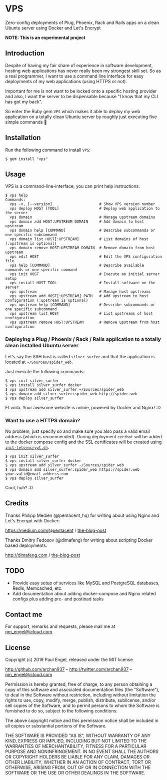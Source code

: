 # VPS

Zero-config deployments of Plug, Phoenix, Rack and Rails apps on a clean Ubuntu server using Docker and Let's Encrypt

**NOTE: This is an experimental project**

## Introduction

Despite of having my fair share of experience in software development, hosting web applications has never really been my strongest skill set. So as a real programmer, I want to use a command line interface for easy deployments of my web applications (using HTTPS or not).

Important for me is not want to be locked onto a specific hosting provider and also, I want the server to be dispensable because "I know that my CLI has got my back".

So enter the Ruby gem `VPS` which makes it able to deploy my web application on a totally clean Ubuntu server by roughly just executing five simple commands :muscle:

## Installation

Run the following command to install `VPS`:

    $ gem install "vps"

## Usage

VPS is a command-line-interface, you can print help instructions:

    $ vps help
    Commands:
      vps -v, [--version]                     # Show VPS version number
      vps deploy HOST [TOOL]                  # Deploy web application to the server
      vps domain                              # Manage upstream domains
      vps domain add HOST:UPSTREAM DOMAIN     # Add domain to host upstream
      vps domain help [COMMAND]               # Describe subcommands or one specific subcommand
      vps domain list HOST[:UPSTREAM]         # List domains of host (:upstream is optional)
      vps domain remove HOST:UPSTREAM DOMAIN  # Remove domain from host upstream
      vps edit HOST                           # Edit the VPS configuration file
      vps help [COMMAND]                      # Describe available commands or one specific command
      vps init HOST                           # Execute an initial server setup
      vps install HOST TOOL                   # Install software on the server
      vps upstream                            # Manage host upstreams
      vps upstream add HOST[:UPSTREAM] PATH   # Add upstream to host configuration (:upstream is optional)
      vps upstream help [COMMAND]             # Describe subcommands or one specific subcommand
      vps upstream list HOST                  # List upstreams of host configuration
      vps upstream remove HOST:UPSTREAM       # Remove upstream from host configuration

### Deploying a Plug / Phoenix / Rack / Rails application to a totally clean installed Ubuntu server

Let's say the SSH host is called `silver_surfer` and that the application is located at `~/Sources/spider_web`.

Just execute the following commands:

    $ vps init silver_surfer
    $ vps install silver_surfer docker
    $ vps upstream add silver_surfer ~/Sources/spider_web
    $ vps domain add silver_surfer:spider_web http://spider.web
    $ vps deploy silver_surfer

Et voilà. Your awesome website is online, powered by Docker and Nginx! :D

### Want to use a HTTPS domain?

No problem, just specify so and make sure you also pass a valid email address (which is recommended). During deployment `certbot` will be added to the docker compose config and the SSL certificates will be created using [`init-letsencrypt.sh`](https://github.com/archan937/vps/blob/master/templates/docker/init-letsencrypt.sh.erb).

    $ vps init silver_surfer
    $ vps install silver_surfer docker
    $ vps upstream add silver_surfer ~/Sources/spider_web
    $ vps domain add silver_surfer:spider_web https://spider.web your.valid@email-address.com
    $ vps deploy silver_surfer

Cool, huh? :D

## Credits

Thanks Philipp Medien (@pentacent_hq) for writing about using Nginx and Let's Encrypt with Docker:

https://medium.com/@pentacent / [the-blog-post](https://medium.com/@pentacent/nginx-and-lets-encrypt-with-docker-in-less-than-5-minutes-b4b8a60d3a71)

Thanks Dmitry Fedosov (@dimafeng) for writing about scripting Docker based deployments:

http://dimafeng.com / [the-blog-post](http://dimafeng.com/2015/10/17/docker-distribution)

## TODO

* Provide easy setup of services like MySQL and PostgreSQL databases, Redis, Memcached, etc.
* Add documentation about adding docker-compose and Nginx related configs plus adding pre- and postload tasks

## Contact me

For support, remarks and requests, please mail me at [pm_engel@icloud.com](mailto:pm_engel@icloud.com).

## License

Copyright (c) 2019 Paul Engel, released under the MIT license

http://github.com/archan937 – http://twitter.com/archan937 – pm_engel@icloud.com

Permission is hereby granted, free of charge, to any person obtaining a copy of this software and associated documentation files (the "Software"), to deal in the Software without restriction, including without limitation the rights to use, copy, modify, merge, publish, distribute, sublicense, and/or sell copies of the Software, and to permit persons to whom the Software is furnished to do so, subject to the following conditions:

The above copyright notice and this permission notice shall be included in all copies or substantial portions of the Software.

THE SOFTWARE IS PROVIDED "AS IS", WITHOUT WARRANTY OF ANY KIND, EXPRESS OR IMPLIED, INCLUDING BUT NOT LIMITED TO THE WARRANTIES OF MERCHANTABILITY, FITNESS FOR A PARTICULAR PURPOSE AND NONINFRINGEMENT. IN NO EVENT SHALL THE AUTHORS OR COPYRIGHT HOLDERS BE LIABLE FOR ANY CLAIM, DAMAGES OR OTHER LIABILITY, WHETHER IN AN ACTION OF CONTRACT, TORT OR OTHERWISE, ARISING FROM, OUT OF OR IN CONNECTION WITH THE SOFTWARE OR THE USE OR OTHER DEALINGS IN THE SOFTWARE.
